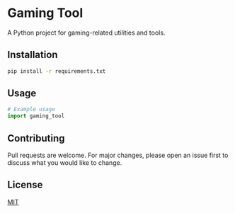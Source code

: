 # Gaming Tool

A Python project for gaming-related utilities and tools.

## Installation

```bash
pip install -r requirements.txt
```

## Usage

```python
# Example usage
import gaming_tool
```

## Contributing
Pull requests are welcome. For major changes, please open an issue first to discuss what you would like to change.

## License
[MIT](LICENSE) 